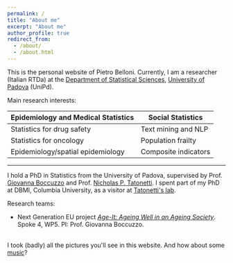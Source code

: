 ```yaml
---
permalink: /
title: "About me"
excerpt: "About me"
author_profile: true
redirect_from: 
  - /about/
  - /about.html
---
```


This is the personal website of Pietro Belloni. Currently, I am a researcher (Italian RTDa) at the [Department of Statistical Sciences](https://www.stat.unipd.it/en/), [University of Padova](https://www.unipd.it/en/) (UniPd).

Main research interests:

| Epidemiology and Medical Statistics | Social Statistics    |
|-------------------------------------|----------------------|
| Statistics for drug safety          | Text mining and NLP  |
| Statistics for oncology             | Population frailty   |
| Epidemiology/spatial epidemiology   | Composite indicators |

------------------------------------------------------------------------

I hold a PhD in Statistics from the University of Padova, supervised by Prof. [Giovanna Boccuzzo](https://homes.stat.unipd.it/giovannaboccuzzo/en/home-2/) and Prof. [Nicholas P. Tatonetti](https://tatonetti.com/). I spent part of my PhD at DBMI, Columbia University, as a visitor at [Tatonetti's lab](https://www.tatonettilab.org/).

Research teams:

-   Next Generation EU project [*Age-It: Ageing Well in an Ageing Society*](https://ageit.eu/wp/en/s-p-o-k-e-4/). Spoke 4, WP5. PI: Prof. Giovanna Boccuzzo.

\
I took (badly) all the pictures you'll see in this website. And how about some [music](https://pietrobelloni.github.io/music/)?
